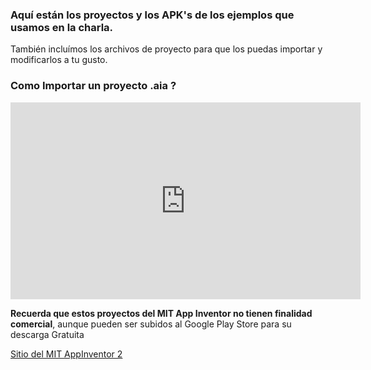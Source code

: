 ###  Aquí están los proyectos y los APK's de los ejemplos que usamos en la charla.

También incluímos los archivos de proyecto para que los puedas importar y modificarlos a tu gusto.

### Como Importar un proyecto .aia ? 
<iframe width="560" height="315" src="https://www.youtube.com/embed/ybgr-UIx1uU" frameborder="0" allowfullscreen></iframe>

**Recuerda que estos proyectos del MIT App Inventor no tienen finalidad comercial**, aunque pueden ser subidos al Google Play Store para su descarga Gratuita

[Sitio del MIT AppInventor 2](http://ai2.appinventor.mit.edu) 
